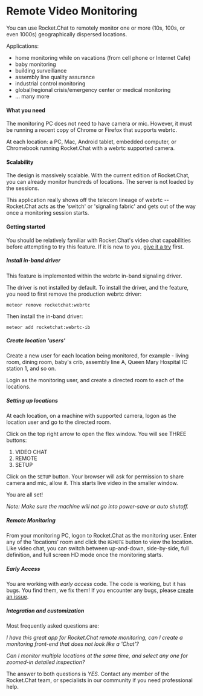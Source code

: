 # Remote Video Monitoring

You can use Rocket.Chat to remotely monitor one or more (10s, 100s, or even 1000s) geographically dispersed locations.

Applications:

* home monitoring while on vacations (from cell phone or Internet Cafe)
* baby monitoring
* building surveillance
* assembly line quality assurance
* industrial control monitoring
* global/regional crisis/emergency center or medical monitoring
* ... many more

#### What you need

The monitoring PC does not need to have camera or mic.  However, it must be running a recent copy of Chrome or Firefox that supports webrtc.

At each location:  a PC, Mac, Android tablet, embedded computer, or Chromebook running Rocket.Chat with a webrtc supported camera.

#### Scalability

The design is massively scalable.   With the current edition of Rocket.Chat, you can already monitor hundreds of locations.   The server is not loaded by the sessions.

This application really shows off the telecom lineage of webrtc -- Rocket.Chat acts as the 'switch' or 'signaling fabric' and gets out of the way once a monitoring session starts.

#### Getting started

You should be relatively familiar with Rocket.Chat's video chat capabilities before attempting to try this feature. If it is new to you, [give it a try](https://github.com/RocketChat/Rocket.Chat/wiki/Using-Face-to-face-video-conference-%28aka-webrtc%29) first.


##### Install in-band driver

This feature is implemented within the webrtc in-band signaling driver.

The driver is not installed by default.  To install the driver, and the feature, you need to first remove the production webrtc driver:

    meteor remove rocketchat:webrtc

Then install the in-band driver:

    meteor add rocketchat:webrtc-ib

##### Create location 'users'

Create a new user for each location being monitored, for example - living room, dining room, baby's crib, assembly line A, Queen Mary Hospital IC station 1, and so on.

Login as the monitoring user, and create a directed room to each of the locations.

##### Setting up locations

At each location, on a machine with supported camera, logon as the location user and go to the directed room.

Click on the top right arrow to open the flex window.   You will see THREE buttons:

1. VIDEO CHAT
1. REMOTE
1. SETUP

Click on the `SETUP` button. Your browser will ask for permission to share camera and mic, allow it. This starts live video in the smaller window.

You are all set!

_Note: Make sure the machine will not go into power-save or auto shutoff._

##### Remote Monitoring

From your monitoring PC, logon to Rocket.Chat as the monitoring user.  Enter any of the 'locations' room and click the `REMOTE` button to view the location.   Like video chat, you can switch between up-and-down, side-by-side, full definition, and full screen HD mode once the monitoring starts.

##### Early Access

You are working with _early access_ code.  The code is working, but it has bugs.  You find them, we fix them!   If you encounter any bugs, please [create an issue](https://github.com/RocketChat/Rocket.Chat/issues/new).

##### Integration and customization

Most frequently asked questions are:

_I have this great app for Rocket.Chat remote monitoring, can I create a monitoring front-end that does not look like a 'Chat'?_

_Can I monitor multiple locations at the same time, and select any one for zoomed-in detailed inspection?_

The answer to both questions is _YES_.   Contact any member of the Rocket.Chat team, or specialists in our community if you need professional help.


